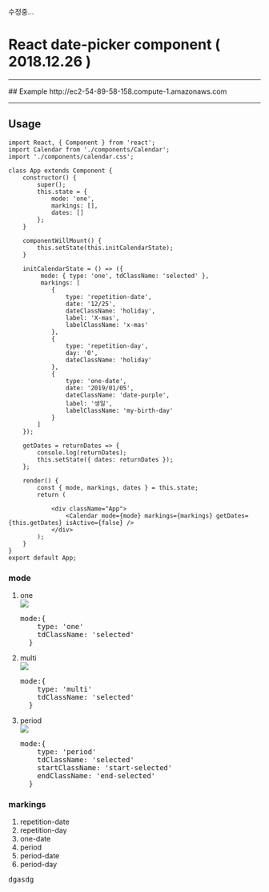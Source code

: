 수정중...
# React date-picker component ( 2018.12.26 )
<hr>
## Example 
http://ec2-54-89-58-158.compute-1.amazonaws.com
<hr>

## Usage
```
import React, { Component } from 'react';
import Calendar from './components/Calendar';
import './components/calendar.css';

class App extends Component {
	constructor() {
		super();
		this.state = {
			mode: 'one',
			markings: [],
			dates: []
		};
	}

	componentWillMount() {
		this.setState(this.initCalendarState);
	}

	initCalendarState = () => ({
		 mode: { type: 'one', tdClassName: 'selected' }, 
		 markings: [
			{
				type: 'repetition-date', 
				date: '12/25',
				dateClassName: 'holiday',
				label: 'X-mas',
				labelClassName: 'x-mas'
			},
			{
				type: 'repetition-day', 
				day: '0',
				dateClassName: 'holiday'
			},
			{
				type: 'one-date', 
				date: '2019/01/05',
				dateClassName: 'date-purple',
				label: '생일',
				labelClassName: 'my-birth-day'
			}
		]
	});

	getDates = returnDates => {
		console.log(returnDates);
		this.setState({ dates: returnDates });
	};

	render() {
		const { mode, markings, dates } = this.state;
		return (
		
			<div className="App">
				<Calendar mode={mode} markings={markings} getDates={this.getDates} isActive={false} />
			</div>
		);
	}
}
export default App;
```

### mode
<ol>
  <li>one</li>
  <img src="https://user-images.githubusercontent.com/31440203/50450157-6ca0ad00-096f-11e9-9c77-ace525f25bf7.PNG">
	
<pre>mode:{
    type: 'one'
    tdClassName: 'selected' 
  }</pre>
  <li>multi</li>
   <img src="https://user-images.githubusercontent.com/31440203/50450159-6e6a7080-096f-11e9-9793-d643497692f7.PNG">
  <pre>mode:{
    type: 'multi'
    tdClassName: 'selected' 
  }</pre>
  <li>period</li>
   <img src="https://user-images.githubusercontent.com/31440203/50450160-6f9b9d80-096f-11e9-8f50-8b62e6f9dc1a.PNG">
  <pre>mode:{
    type: 'period'
    tdClassName: 'selected' 
    startClassName: 'start-selected'
    endClassName: 'end-selected'
  }</pre>
</ol>

### markings
<ol>
  <li>repetition-date</li>
  <li>repetition-day</li>
  <li>one-date</li>
  <li>period</li>
  <li>period-date</li>
  <li>period-day</li>
</ol>
<pre>
dgasdg
</pre>

